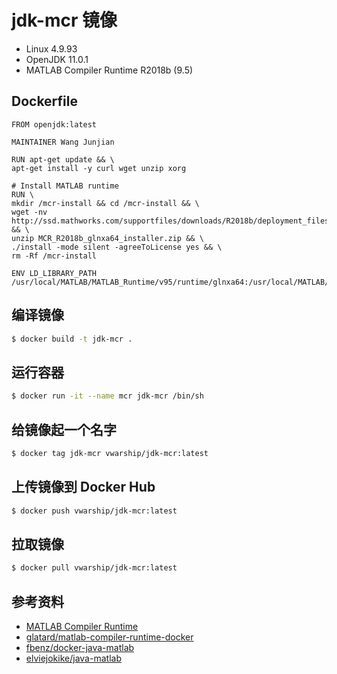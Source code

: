 # jdk-mcr 镜像
* Linux 4.9.93
* OpenJDK 11.0.1
* MATLAB Compiler Runtime R2018b (9.5)

## Dockerfile
```
FROM openjdk:latest

MAINTAINER Wang Junjian

RUN apt-get update && \
apt-get install -y curl wget unzip xorg

# Install MATLAB runtime
RUN \
mkdir /mcr-install && cd /mcr-install && \
wget -nv http://ssd.mathworks.com/supportfiles/downloads/R2018b/deployment_files/R2018b/installers/glnxa64/MCR_R2018b_glnxa64_installer.zip && \
unzip MCR_R2018b_glnxa64_installer.zip && \
./install -mode silent -agreeToLicense yes && \
rm -Rf /mcr-install

ENV LD_LIBRARY_PATH /usr/local/MATLAB/MATLAB_Runtime/v95/runtime/glnxa64:/usr/local/MATLAB/MATLAB_Runtime/v95/bin/glnxa64:/usr/local/MATLAB/MATLAB_Runtime/v95/sys/os/glnxa64:/usr/local/MATLAB/MATLAB_Runtime/v95/extern/bin/glnxa64
```

## 编译镜像
```bash
$ docker build -t jdk-mcr .
```

## 运行容器
```bash
$ docker run -it --name mcr jdk-mcr /bin/sh
```

## 给镜像起一个名字
```bash
$ docker tag jdk-mcr vwarship/jdk-mcr:latest
```

## 上传镜像到 Docker Hub
```bash
$ docker push vwarship/jdk-mcr:latest
```

## 拉取镜像
```bash
$ docker pull vwarship/jdk-mcr:latest
```

## 参考资料
* [MATLAB Compiler Runtime](https://www.mathworks.com/products/compiler/matlab-runtime.html)
* [glatard/matlab-compiler-runtime-docker](https://hub.docker.com/r/glatard/matlab-compiler-runtime-docker/~/dockerfile/)
* [fbenz/docker-java-matlab](https://hub.docker.com/r/fbenz/docker-java-matlab/~/dockerfile/)
* [elviejokike/java-matlab](https://hub.docker.com/r/elviejokike/java-matlab/~/dockerfile/)
